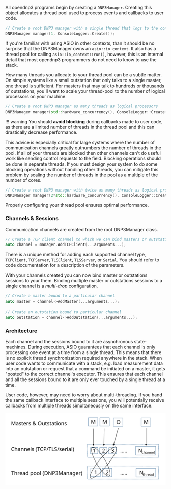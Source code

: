 
All opendnp3 programs begin by creating a `DNP3Manager`.  Creating this object allocates a thread pool used
to process events and callbacks to user code.

```c++
// Create a root DNP3 manager with a single thread that logs to the console
DNP3Manager manager(1, ConsoleLogger::Create());
```

If you're familiar with using ASIO in other contexts, than it should be no surprise that the DNP3Manager owns an `asio::io_context`.
It also has a thread pool for calling `asio::io_context::run()`, however, this is an internal detail that most opendnp3 programmers do
not need to know to use the stack.

How many threads you allocate to your thread pool can be a subtle matter. On simple systems like a small outstation that only
talks to a single master, one thread is sufficient. For masters that may talk to hundreds or thousands of outstations, you'll
want to scale your thread-pool to the number of logical processors on your machine.

```c++
// Create a root DNP3 manager as many threads as logical processors
DNP3Manager manager(std::hardware_concurrency(), ConsoleLogger::Create());
```

!!! warning
    You should **avoid blocking** during callbacks made to user code, as there are a limited
	number of threads in the thread pool and this can drastically decrease performance.
	
This advice is especially critical for large systems where the number of communication channels greatly outnumbers the number of threads
in the pool. If all of your threads are blocked then other channels can't do useful work like sending control requests to the field. Blocking
operations should be done in separate threads. If you must design your system to do some blocking operations without handling other threads,
you can mitigate this problem by scaling the number of threads in the pool as a multiple of the number of cores.

```c++
// Create a root DNP3 manager with twice as many threads as logical processors
DNP3Manager manager(2*std::hardware_concurrency(), ConsoleLogger::Create());
```

Properly configuring your thread pool ensures optimal performance.

### Channels & Sessions

Communication channels are created from the root DNP3Manager class.

```c++
// Create a TCP client channel to which we can bind masters or outstations
auto channel = manager.AddTCPClient(...arguments...);
```

There is a unique method for adding each supported channel type, `TCPClient`, `TCPServer`, `TLSClient`, `TLSServer`, or `Serial`. You should refer to code documentation
for a description of the parameters.

With your channels created you can now bind master or outstations sessions to your them.  Binding multiple master or outstations sessions to a single channel
is a _multi-drop_ configuration.

```c++
// Create a master bound to a particular channel
auto master = channel->AddMaster(...arguments...);

// Create an outstation bound to particular channel
auto outstation = channel->AddOutstation(...arguments...);
```

### Architecture

Each channel and the sessions bound to it are asynchronous state-machines.  During execution, ASIO guarantees that each channel
is only processing one event at a time from a single thread. This means that there is no explicit thread synchronization required 
anywhere in the stack. When user code wants to communicate with a stack, e.g. load measurement data into an outstation or request that a 
command be initiated on a master, it gets "posted" to the correct channel's executor. This ensures that each channel and all the sessions
bound to it are only ever touched by a single thread at a time.

User code, however, may need to worry about multi-threading. If you hand the same callback interface to multiple sessions, you will
potentially receive callbacks from multiple threads simultaneously on the same interface.

![threading](../img/threading.svg)

